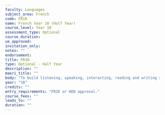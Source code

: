 ```yaml
---
faculty: Languages
subject_area: French
code: FR10
name: French Year 10 (Half Year)
course_level: Year 10
assessment_type: Optional
course_duration: 
ue_approved: 
invitation_only: 
notes: ""
endorsement: 
title: FR10
type: Optional - Half Year
description: ""
maori_title: ""
body: "To build listening, speaking, interacting, reading and writing skills. To develop grammatical knowledge and broaden vocabulary. To increase cultural knowledge. Students wishing to continue their French studies in Year 11 should select the full year course FR20."
year: "10"
credits: ""
entry_requirements: "FR2E or HOD approval."
course_fees: ""
leads_to: ""
duration: ""
---
```

